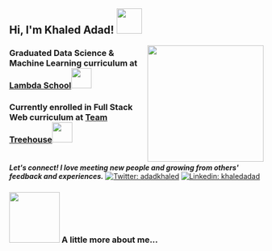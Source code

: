 <h2> Hi, I'm Khaled Adad! <img src="https://media.giphy.com/media/keySJvblcwvZU0ssQ2/giphy.gif" width="50"></h2>
<img align='right' src="https://media.giphy.com/media/l4pLY044apZFSX5YY/giphy.gif" width="230">
<h3>Graduated Data Science & Machine Learning curriculum at <a href="http://lambdaschool.com/">Lambda School</a><img src="https://media.giphy.com/media/W2XIJOMSFaXxgyNwKl/giphy.gif" width="40">
<h3>Currently enrolled in Full Stack Web curriculum at <a href="http://teamtreehouse.com/">Team Treehouse</a><img src="https://media.giphy.com/media/W2XIJOMSFaXxgyNwKl/giphy.gif" width="40">
</br><br/>
</h3>

<em><b>Let's connect! I love meeting new people and growing from others' feedback and experiences.</b></em>
[![Twitter: adadkhaled](https://img.shields.io/twitter/follow/adadkhaled?style=social)](https://twitter.com/adadkhaled)
[![Linkedin: khaledadad](https://img.shields.io/badge/-khaledadad-blue?style=flat-square&logo=Linkedin&logoColor=white&link=https://www.linkedin.com/in/khaledadad/)](https://www.linkedin.com/in/khaledadad/)

### <img src="https://media.giphy.com/media/dfIQG68floQuY/giphy.gif" width="100"> A little more about me... 
